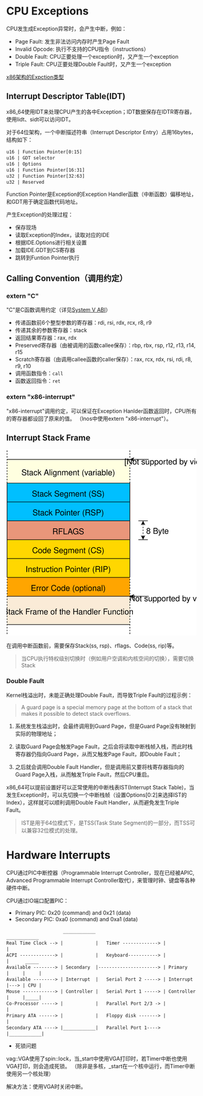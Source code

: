 
# CPU Exceptions

CPU发生成Exception异常时，会产生中断，例如：

- Page Fault: 发生非法访问内存时产生Page Fault
- Invalid Opcode: 执行不支持的CPU指令（instructions）
- Double Fault: CPU正要处理一个exception时，又产生一个exception
- Triple Fault: CPU正要处理Double Fault时，又产生一个exception

[x86架构的Expction类型](https://wiki.osdev.org/Exceptions)


## Interrupt Descriptor Table(IDT)

x86_64使用IDT来处理CPU产生的各中Exception；IDT数据保存在IDTR寄存器，使用lidt、sidt可以访问IDT。

对于64位架构，一个中断描述符串（Interrupt Descriptor Entry）占用16bytes，结构如下：

```
u16 | Function Pointer[0:15]
u16 | GDT selector
u16 | Options
u16 | Function Pointer[16:31]
u32 | Function Pointer[32:63]
u32 | Reserved
```

Function Pointer是Exception的Exception Handler函数（中断函数）偏移地址，和GDT用于确定函数代码地址。

产生Exception的处理过程：

- 保存现场
- 读取Exception的Index，读取对应的IDE
- 根据IDE.Options进行相关设置
- 加载IDE.GDT到CS寄存器
- 跳转到Funtion Pointer执行

## Calling Convention（调用约定）

### extern "C"

"C"是C函数调用约定（详见[System V ABI](https://wiki.osdev.org/System_V_ABI)）

- 传递函数前6个整型参数的寄存器：rdi, rsi, rdx, rcx, r8, r9
- 传递其余的参数寄存器：stack
- 返回结果寄存器：rax, rdx
- Preserved寄存器（由被调用的函数callee保存）：rbp, rbx, rsp, r12, r13, r14, r15
- Scratch寄存器（由调用callee函数的caller保存）：rax, rcx, rdx, rsi, rdi, r8, r9, r10
- 调用函数指令：`call`
- 函数返回指令：`ret`


### extern "x86-interrupt"

"x86-interrupt"调用约定，可以保证在Exception Hanlder函数返回时，CPU所有的寄存器都设回了原来的值。
（lnos中使用extern "x86-interrupt"）。


## Interrupt Stack Frame

![exception stack frame](img/exception-stack-frame.svg)

在调用中断函数前，需要保存Stack(ss, rsp)、rflags、Code(ss, rip)等。

> 当CPU执行特权级别切换时（例如用户空调和内核空间的切换），需要切换Stack


### Double Fault

Kernel栈溢出时，未能正确处理Double Fault，而导致Triple Fault的过程示例：

> A guard page is a special memory page at the bottom of a stack that makes it possible to detect stack overflows.

1. 系统发生栈溢出时，会最终调用到Guard Page，但是Guard Page没有映射到实际的物理地址；

2. 读取Guard Page会触发Page Fault，之后会将读取中断栈帧入栈，而此时栈寄存器仍指向Guard Page，从而又触发Page Fault，即Double Fault；

3. 之后就会调用Double Fault Handler，但是调用前又要将栈寄存器指向的Guard Page入栈，从而触发Triple Fault，然后CPU重启。

x86_64可以提前设置好可以正常使用的中断栈表IST(Interrupt Stack Table)，当发生Exception时，可以先切换一个中断栈帧（设置Options[0:2]来选择IST的Index），这样就可以顺利调用Double Fault Handler，从而避免发生Triple Fault。

> IST是用于64位模式下，是TSS(Task State Segment)的一部分，而TSS可以兼容32位模式的处理。


# Hardware Interrupts

CPU通过PIC中断控器（Programmable Interrupt Controller，现在已经被APIC, Advanced Programmable Interrupt Controller取代），来管理时钟、键盘等各种硬件中断。

CPU通过IO端口配置PIC：

- Primary PIC: 0x20 (command) and 0x21 (data)
- Secondary PIC: 0xa0 (command) and 0xa1 (data)

```
                     ____________                          ____________
Real Time Clock --> |            |   Timer -------------> |            |
ACPI -------------> |            |   Keyboard-----------> |            |      _____
Available --------> | Secondary  |----------------------> | Primary    |     |     |
Available --------> | Interrupt  |   Serial Port 2 -----> | Interrupt  |---> | CPU |
Mouse ------------> | Controller |   Serial Port 1 -----> | Controller |     |_____|
Co-Processor -----> |            |   Parallel Port 2/3 -> |            |
Primary ATA ------> |            |   Floppy disk -------> |            |
Secondary ATA ----> |____________|   Parallel Port 1----> |____________|
```

- 死锁问题

vag::VGA使用了spin::lock，当_start中使用VGA打印时，若Timer中断也使用VGA打印，则会造成死锁。
（除非是多核，_start在一个核中运行，而Timer中断使用另一个核处理）

解决方法：使用VGA时关闭中断。
